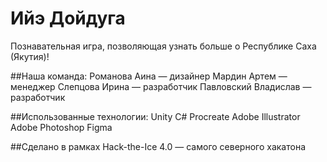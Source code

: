 # Ийэ Дойдуга
 
Познавательная игра, позволяющая узнать больше о Республике Саха (Якутия)!

##Наша команда:
Романова Аина — дизайнер
Мардин Артем — менеджер
Слепцова Ирина — разработчик
Павловский Владислав — разработчик

##Использованные технологии:
Unity
C#
Procreate
Adobe Illustrator
Adobe Photoshop
Figma

##Сделано в рамках Hack-the-Ice 4.0 — самого северного хакатона
